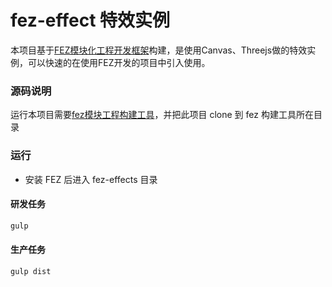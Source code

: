 # fez-effect 特效实例

本项目基于[FEZ模块化工程开发框架](https://github.com/furic-zhao/fez)构建，是使用Canvas、Threejs做的特效实例，可以快速的在使用FEZ开发的项目中引入使用。

### 源码说明
运行本项目需要[fez模块工程构建工具](https://github.com/furic-zhao/fez)，并把此项目 clone 到 fez 构建工具所在目录

### 运行
- 安装 FEZ 后进入 fez-effects 目录

#### 研发任务

````bash
gulp
````

#### 生产任务

````bash
gulp dist
````
